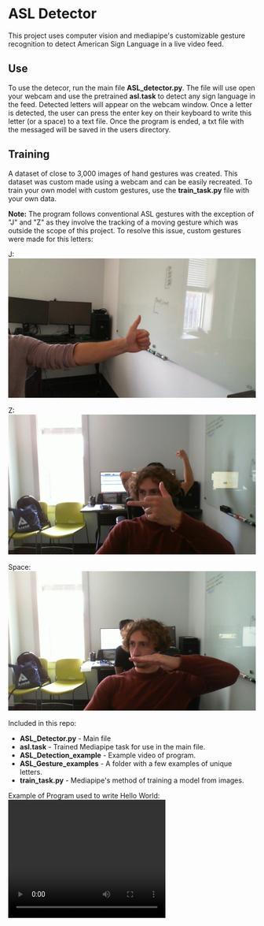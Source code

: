 # ASL Detector
This project uses computer vision and mediapipe's customizable gesture recognition to detect American Sign Language in a live video feed. 

## Use
To use the detecor, run the main file **ASL_detector.py**. The file will use open your webcam and use the pretrained **asl.task** to detect any sign language in the feed. Detected letters will appear on the webcam window. Once a letter is detected, the user can press the enter key on their keyboard to write this letter (or a space) to a text file. Once the program is ended, a txt file with the messaged will be saved in the users directory.

## Training
A dataset of close to 3,000 images of hand gestures was created. This dataset was custom made using a webcam and can be easily recreated. To train your own model with custom gestures, use the  **train_task.py** file with your own data.

**Note:** The program follows conventional ASL gestures with the exception of "J" and "Z" as they involve the tracking of a moving gesture which was outside the scope of this project. To resolve this issue, custom gestures were made for this letters:

J:
    ![J](ASL_Gesture_examples\J.jpg)

Z: 
![Z](ASL_Gesture_examples\Z.jpg)

Space:
![Space](ASL_Gesture_examples\Space.jpg)


Included in this repo:
- **ASL_Detector.py** - Main file
- **asl.task** - Trained Mediapipe task for use in the main file.
- **ASL_Detection_example** - Example video of program.
- **ASL_Gesture_examples** - A folder with a few examples of unique letters.
- **train_task.py** - Mediapipe's method of training a model from images.

Example of Program used to write Hello World:
<video src="ASL_Detection_example.mp4" width="320" height="240" controls></video>